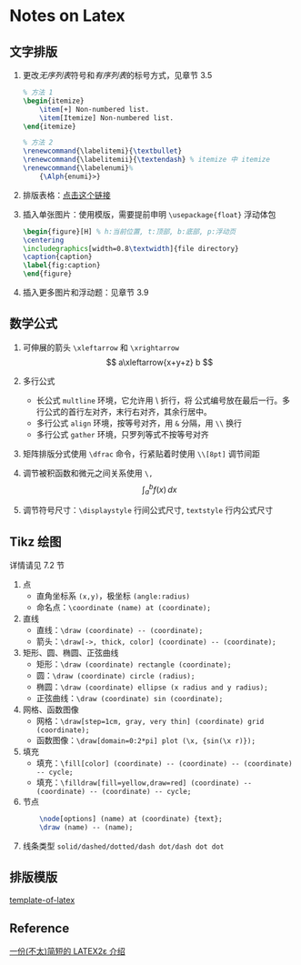 # Notes on Latex

## 文字排版

1. 更改*无序列表*符号和*有序列表*的标号方式，见章节 3.5 
    ```latex 
    % 方法 1
    \begin{itemize}
        \item[+] Non-numbered list. 
        \item[Itemize] Non-numbered list. 
    \end{itemize}

    % 方法 2
    \renewcommand{\labelitemi}{\textbullet}
    \renewcommand{\labelitemii}{\textendash} % itemize 中 itemize
    \renewcommand{\labelenumi}%
        {\Alph{enumi}>}
    ```

2. 排版表格：[点击这个链接](https://www.tablesgenerator.com)
3. 插入单张图片：使用模版，需要提前申明 `\usepackage{float}` 浮动体包
    ```latex
    \begin{figure}[H] % h:当前位置, t:顶部, b:底部, p:浮动页
	\centering
	\includegraphics[width=0.8\textwidth]{file directory}
	\caption{caption}
	\label{fig:caption}
    \end{figure}
    ```
4. 插入更多图片和浮动题：见章节 3.9

## 数学公式

1. 可伸展的箭头 `\xleftarrow` 和 `\xrightarrow`
    $$
    a\xleftarrow{x+y+z} b
    $$

2. 多行公式
    - 长公式 `multline` 环境，它允许用 \\ 折行，将 公式编号放在最后一行。多行公式的首行左对齐，末行右对齐，其余行居中。
    - 多行公式 `align` 环境，按等号对齐，用 `&` 分隔，用 `\\` 换行
    - 多行公式 `gather` 环境，只罗列等式不按等号对齐

3. 矩阵排版分式使用 `\dfrac` 命令，行紧贴着时使用 `\\[8pt]` 调节间距
4. 调节被积函数和微元之间关系使用 `\,` 
    $$
    \int_a^b f(x) \, dx
    $$

5. 调节符号尺寸：`\displaystyle` 行间公式尺寸, `textstyle` 行内公式尺寸

## Tikz 绘图

详情请见 7.2 节
1. 点
    - 直角坐标系 `(x,y)`，极坐标 `(angle:radius)`
    - 命名点：`\coordinate (name) at (coordinate);`
2. 直线
    - 直线：`\draw (coordinate) -- (coordinate);`
    - 箭头：`\draw[->, thick, color] (coordinate) -- (coordinate);`
3. 矩形、圆、椭圆、正弦曲线
    - 矩形：`\draw (coordinate) rectangle (coordinate);`
    - 圆：`\draw (coordinate) circle (radius);`
    - 椭圆：`\draw (coordinate) ellipse (x radius and y radius);`
    - 正弦曲线：`\draw (coordinate) sin (coordinate);`
4. 网格、函数图像
    - 网格：`\draw[step=1cm, gray, very thin] (coordinate) grid (coordinate);`
    - 函数图像：`\draw[domain=0:2*pi] plot (\x, {sin(\x r)});`
5. 填充
    - 填充：`\fill[color] (coordinate) -- (coordinate) -- (coordinate) -- cycle;`
    - 填充：`\filldraw[fill=yellow,draw=red] (coordinate) -- (coordinate) -- (coordinate) -- cycle;`
6. 节点
    ```latex
        \node[options] (name) at (coordinate) {text};
        \draw (name) -- (name);
    ```
7. 线条类型 `solid/dashed/dotted/dash dot/dash dot dot`
  
## 排版模版

[template-of-latex](template.tex)

## Reference 

[一份(不太)简短的 LATEX2ε 介绍](assets/lshort-zh-cn.pdf)